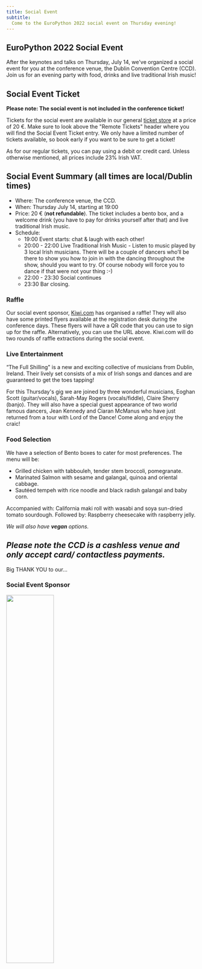 ```yaml
---
title: Social Event
subtitle:
  Come to the EuroPython 2022 social event on Thursday evening!
---
```

## EuroPython 2022 Social Event ##
After the keynotes and talks on Thursday, July 14, we've organized a social event for you at the conference venue,
the Dublin Convention Centre (CCD). Join us for an evening party with food, drinks
and live traditional Irish music!

## Social Event Ticket ##
**Please note: The social event is not included in the conference ticket!**

Tickets for the social event are available in our general [ticket store](https://tickets.europython.eu) at a price of 20 €. Make sure to
look above the "Remote Tickets" header where you will find the Social Event Ticket entry.
We only have a limited number of tickets available, so book early if you want to be sure to get a ticket!

As for our regular tickets, you can pay using a debit or credit card. Unless otherwise mentioned, all prices include 23% Irish VAT.

  <ButtonWithTitle title="Interested in join the party?" text="Buy your ticket now!" href="https://tickets.europython.eu" />

## Social Event Summary (all times are local/Dublin times) ##

- Where: The conference venue, the CCD.
- When: Thursday July 14, starting at 19:00
- Price: 20 € (**not refundable**). The ticket includes a bento box, and a welcome drink (you have to pay for drinks yourself after that) and live traditional Irish music.
- Schedule:
    - 19:00 Event starts: chat & laugh with each other!
    - 20:00 - 22:00 Live Traditional Irish Music - Listen to music played by 3 local Irish musicians. There will be a couple of dancers who’ll be there to show you how to join in with the dancing throughout the show, should you want to try. Of course nobody will force you to dance if that were not your thing :-)
    - 22:00 - 23:30 Social continues
    - 23:30 Bar closing.


### Raffle ###
Our social event sponsor, [Kiwi.com](https://jobs.kiwi.com) has organised a raffle! They will also have some printed flyers available at the registration desk during the conference days. These flyers will have a QR code that you can use to sign up for the raffle. Alternatively, you can use the URL above. Kiwi.com will do two rounds of raffle extractions during the social event.


### Live Entertainment ###

“The Full Shilling" is a new and exciting collective of musicians from Dublin, Ireland. Their lively set consists of a mix of Irish songs and dances and are guaranteed to get the toes tapping!

For this Thursday's gig we are joined by three wonderful musicians, Eoghan Scott (guitar/vocals), Sarah-May Rogers (vocals/fiddle), Claire Sherry (banjo). They will also have a special guest appearance of two world famous dancers, Jean Kennedy and Ciaran McManus who have just returned from a tour with Lord of the Dance! Come along and enjoy the craic!


### Food Selection
We have a selection of Bento boxes to cater for most preferences. The menu will be:
- Grilled chicken with tabbouleh, tender stem broccoli, pomegranate.
- Marinated Salmon with sesame and galangal, quinoa and oriental cabbage.
- Sautéed tempeh with rice noodle and black radish galangal and baby corn.

Accompanied with: California maki roll with wasabi and soya sun-dried tomato sourdough.
Followed by: Raspberry cheesecake with raspberry jelly.

_We will also have **vegan** options._

*Please note the CCD is a cashless venue and only accept card/ contactless payments.*
---
<div style={{textAlign: "center"}}>
<Note>Big THANK YOU to our... </Note>
</div>

### Social Event Sponsor ###
<a className="img" target="_blank" href="https://jobs.kiwi.com/">
  <img src="/img/logos/sponsor_logos/kiwi.png" width="50%" height="50%" />
</a>
